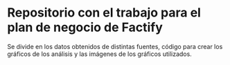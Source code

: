# Repositorio con el trabajo para el plan de negocio de Factify

Se divide en los datos obtenidos de distintas fuentes, código para crear los gráficos de los análisis y las imágenes de los gráficos utilizados.
